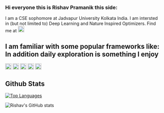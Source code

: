 ### Hi everyone this is Rishav Pramanik this side:
I am a CSE sophomore at Jadvapur University Kolkata India. I am intersted in (but not limited to) Deep Learning and Nature Inspired Optimizers. Find me at [<img src='https://img.shields.io/badge/LinkedIn-0077B5?style=for-the-badge&logo=linkedin&logoColor=white' alt='linkedin' height='20'>](https://www.linkedin.com/in/rishavpramanik/) 
## I am familiar with some popular frameworks like: In addition daily exploration is something I enjoy
[<img src='https://img.shields.io/badge/PyTorch-EE4C2C?style=for-the-badge&logo=PyTorch&logoColor=white' alt='PyTorch' height='20'>](https://pytorch.org/)  [<img src='https://img.shields.io/badge/Keras-D00000?style=for-the-badge&logo=Keras&logoColor=white' alt='linkedin' height='20'>](https://keras.io/)  [<img src='https://img.shields.io/badge/scikit_learn-F7931E?style=for-the-badge&logo=scikit-learn&logoColor=white' alt='SciKit Learn' height='20'>](https://scikit-learn.org/stable/)  [<img src='https://img.shields.io/badge/Numpy-777BB4?style=for-the-badge&logo=numpy&logoColor=white' alt='Numpy' height='20'>](https://numpy.org/)  [<img src='https://img.shields.io/badge/Pandas-2C2D72?style=for-the-badge&logo=pandas&logoColor=white' alt='Pandas' height='20'>](https://pandas.pydata.org/)



## Github Stats
[![Top Languages](https://github-readme-stats.vercel.app/api/top-langs/?username=rishavpramanik&theme=tokyonight)](https://github.com/rishavpramanik/github-readme-stats)

![Rishav's GitHub stats](https://github-readme-stats.vercel.app/api?username=rishavpramanik&show_icons=true&theme=tokyonight)


